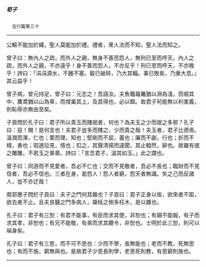 

##### 荀子
　`法行篇第三十`

* * *

公輸不能加於繩，聖人莫能加於禮。禮者，衆人法而不知，聖人法而知之。

曾子曰：無內人之疏，而外人之親，無身不善而怨人，無刑已至而呼天。內人之疏，而外人之親，不亦遠乎！身不善而怨人，不亦反乎！刑已至而呼天，不亦晚乎！詩曰：「涓涓源水，不雝不塞。轂已破碎，乃大其輻。事已敗矣，乃重大息。」其云益乎！

曾子病，曾元持足，曾子曰：元志之！吾語汝。夫魚鼈黿鼉猶以淵為淺，而堀其中，鷹鳶猶以山為卑，而增巢其上，及其得也，必以餌。故君子茍能無以利害義，則恥辱亦無由至矣。

子貢問於孔子曰：君子所以貴玉而賤珉者，何也？為夫玉之少而珉之多邪？孔子曰：惡！賜！是何言也！夫君子豈多而賤之，少而貴之哉！夫玉者，君子比德焉。溫潤而澤，仁也；栗而理，知也；堅剛而不屈，義也；廉而不劌，行也；折而不橈，勇也；瑕適竝見，情也；扣之，其聲清揚而遠聞，其止輟然，辭也。故雖有珉之雕雕，不若玉之章章。詩曰：「言念君子，溫其如玉。」此之謂也。

曾子曰：同游而不見愛者，吾必不仁也；交而不見敬者，吾必不長也；臨財而不見信者，吾必不信也。三者在身，曷怨人！怨人者窮，怨天者無識。失之己而反諸人，豈不亦迂哉！

南郭惠子問於子貢曰：夫子之門何其雜也？子貢曰：君子正身以俟，欲來者不距，欲去者不止。且夫良醫之門多病人，檃栝之側多枉木，是以雜也。

孔子曰：君子有三恕：有君不能事，有臣而求其使，非恕也；有親不能報，有子而求其孝，非恕也；有兄不能敬，有弟而求其聽令，非恕也。士明於此三恕，則可以端身矣。

孔子曰：君子有三思，而不可不思也：少而不學，長無能也；老而不教，死無思也；有而不施，窮無與也。是故君子少思長則學，老思死則教，有思窮則施也。

* * *

